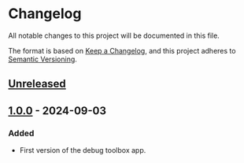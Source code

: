 # Changelog

All notable changes to this project will be documented in this file.

The format is based on [Keep a Changelog](https://keepachangelog.com/en/1.0.0/),
and this project adheres to [Semantic Versioning](https://semver.org/spec/v2.0.0.html).

## [Unreleased]

## [1.0.0] - 2024-09-03

### Added

- First version of the debug toolbox app.

[Unreleased]: https://github.com/giantswarm/debug-toolbox/compare/v1.0.0...HEAD
[1.0.0]: https://github.com/giantswarm/debug-toolbox/compare/v1.0.0...v1.0.0
